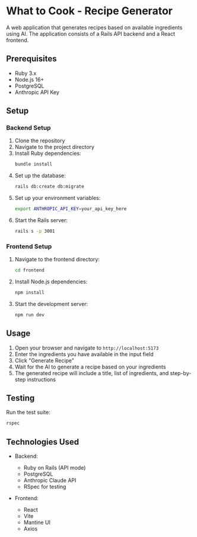 # What to Cook - Recipe Generator

A web application that generates recipes based on available ingredients using AI. The application consists of a Rails API backend and a React frontend.

## Prerequisites

- Ruby 3.x
- Node.js 16+
- PostgreSQL
- Anthropic API Key

## Setup

### Backend Setup

1. Clone the repository
2. Navigate to the project directory
3. Install Ruby dependencies:
   ```bash
   bundle install
   ```
4. Set up the database:
   ```bash
   rails db:create db:migrate
   ```
5. Set up your environment variables:
   ```bash
   export ANTHROPIC_API_KEY=your_api_key_here
   ```
6. Start the Rails server:
   ```bash
   rails s -p 3001
   ```

### Frontend Setup

1. Navigate to the frontend directory:
   ```bash
   cd frontend
   ```
2. Install Node.js dependencies:
   ```bash
   npm install
   ```
3. Start the development server:
   ```bash
   npm run dev
   ```

## Usage

1. Open your browser and navigate to `http://localhost:5173`
2. Enter the ingredients you have available in the input field
3. Click "Generate Recipe"
4. Wait for the AI to generate a recipe based on your ingredients
5. The generated recipe will include a title, list of ingredients, and step-by-step instructions

## Testing

Run the test suite:

```bash
rspec
```

## Technologies Used

- Backend:
  - Ruby on Rails (API mode)
  - PostgreSQL
  - Anthropic Claude API
  - RSpec for testing

- Frontend:
  - React
  - Vite
  - Mantine UI
  - Axios
